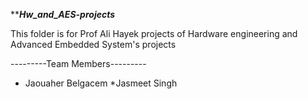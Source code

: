 *******************Hw_and_AES-projects*****************

This folder is for Prof Ali Hayek projects of Hardware engineering and Advanced Embedded System's projects

---------Team Members---------
* Jaouaher Belgacem
*Jasmeet Singh
